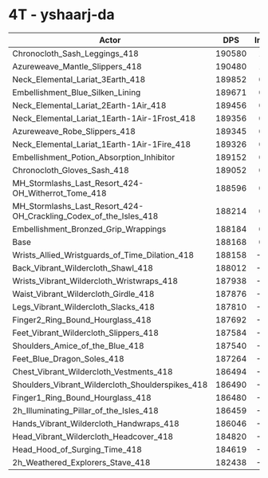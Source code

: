 # 4T - yshaarj-da
| Actor | DPS | Increase |
|---|:---:|:---:|
|Chronocloth_Sash_Leggings_418|190580|1.28%|
|Azureweave_Mantle_Slippers_418|190480|1.23%|
|Neck_Elemental_Lariat_3Earth_418|189852|0.90%|
|Embellishment_Blue_Silken_Lining|189671|0.80%|
|Neck_Elemental_Lariat_2Earth-1Air_418|189456|0.68%|
|Neck_Elemental_Lariat_1Earth-1Air-1Frost_418|189356|0.63%|
|Azureweave_Robe_Slippers_418|189345|0.63%|
|Neck_Elemental_Lariat_1Earth-1Air-1Fire_418|189326|0.62%|
|Embellishment_Potion_Absorption_Inhibitor|189152|0.52%|
|Chronocloth_Gloves_Sash_418|189052|0.47%|
|MH_Stormlashs_Last_Resort_424-OH_Witherrot_Tome_418|188596|0.23%|
|MH_Stormlashs_Last_Resort_424-OH_Crackling_Codex_of_the_Isles_418|188214|0.02%|
|Embellishment_Bronzed_Grip_Wrappings|188184|0.01%|
|Base|188168|0.00%|
|Wrists_Allied_Wristguards_of_Time_Dilation_418|188158|-0.01%|
|Back_Vibrant_Wildercloth_Shawl_418|188012|-0.08%|
|Wrists_Vibrant_Wildercloth_Wristwraps_418|187938|-0.12%|
|Waist_Vibrant_Wildercloth_Girdle_418|187876|-0.15%|
|Legs_Vibrant_Wildercloth_Slacks_418|187810|-0.19%|
|Finger2_Ring_Bound_Hourglass_418|187692|-0.25%|
|Feet_Vibrant_Wildercloth_Slippers_418|187584|-0.31%|
|Shoulders_Amice_of_the_Blue_418|187540|-0.33%|
|Feet_Blue_Dragon_Soles_418|187264|-0.48%|
|Chest_Vibrant_Wildercloth_Vestments_418|186494|-0.89%|
|Shoulders_Vibrant_Wildercloth_Shoulderspikes_418|186490|-0.89%|
|Finger1_Ring_Bound_Hourglass_418|186480|-0.90%|
|2h_Illuminating_Pillar_of_the_Isles_418|186459|-0.91%|
|Hands_Vibrant_Wildercloth_Handwraps_418|186046|-1.13%|
|Head_Vibrant_Wildercloth_Headcover_418|184820|-1.78%|
|Head_Hood_of_Surging_Time_418|184619|-1.89%|
|2h_Weathered_Explorers_Stave_418|182438|-3.05%|
